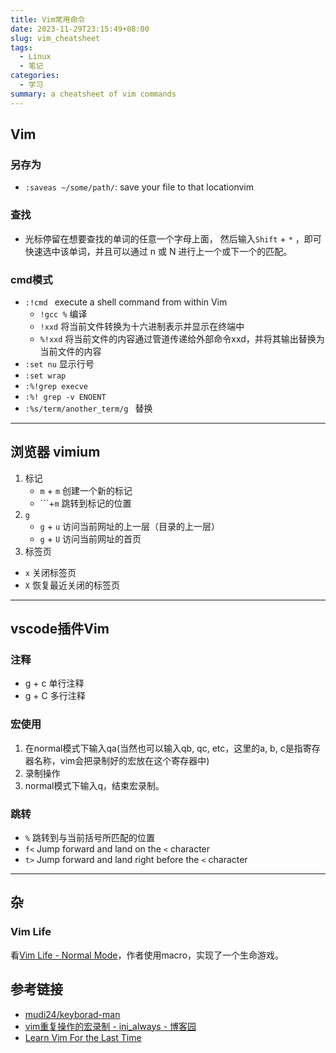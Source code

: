 ```yaml
---
title: Vim常用命令
date: 2023-11-29T23:15:49+08:00
slug: vim_cheatsheet
tags:
  - Linux
  - 笔记
categories:
  - 学习
summary: a cheatsheet of vim commands
---
```

## Vim
### 另存为
- `:saveas ~/some/path/`: save your file to that locationvim

### 查找
- 光标停留在想要查找的单词的任意一个字母上面， 然后输入`Shift` + `*`  ，即可快速选中该单词，并且可以通过 n  或  N 进行上一个或下一个的匹配。

### cmd模式
- `:!cmd ` execute a shell command from within Vim
    - `!gcc %` 编译
    - `!xxd`  将当前文件转换为十六进制表示并显示在终端中
    - `%!xxd` 将当前文件的内容通过管道传递给外部命令xxd，并将其输出替换为当前文件的内容
- `:set nu` 显示行号
- `:set wrap`
- `:%!grep execve`
- `:%! grep -v ENOENT`
- `:%s/term/another_term/g ` 替换

---

## 浏览器 vimium

1. 标记
   - `m` + `m` 创建一个新的标记
   - ```+`m` 跳转到标记的位置
2. `g`
   - `g` + `u` 访问当前网址的上一层（目录的上一层）
   - `g` + `U` 访问当前网址的首页
3. 标签页
- `x` 关闭标签页
- `X` 恢复最近关闭的标签页

---

## vscode插件Vim

### 注释
- g + c 单行注释
- g + C 多行注释

### 宏使用
1. 在normal模式下输入qa(当然也可以输入qb, qc, etc，这里的a, b, c是指寄存器名称，vim会把录制好的宏放在这个寄存器中)
2. 录制操作
3. normal模式下输入q，结束宏录制。

### 跳转
- `%` 跳转到与当前括号所匹配的位置
- `f<`  Jump forward and land on the `<` character
- `t>`  Jump forward and land right before the `<` character

---

## 杂
### Vim Life 
看[Vim Life - Normal Mode](https://normalmo.de/vimlife/#footnotereturn3)，作者使用macro，实现了一个生命游戏。


## 参考链接
- [mudi24/keyborad-man](https://github.com/mudi24/keyborad-man/tree/main/%E6%B5%8F%E8%A7%88%E5%99%A8)
- [vim重复操作的宏录制 - ini_always - 博客园](https://www.cnblogs.com/ini_always/archive/2011/09/21/2184446.html)
- [Learn Vim For the Last Time](https://danielmiessler.com/p/vim/)
